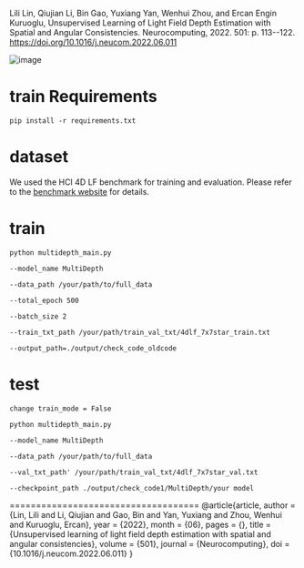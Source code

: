 Lili Lin, Qiujian Li, Bin Gao, Yuxiang Yan, Wenhui Zhou, and Ercan Engin Kuruoglu, Unsupervised Learning of Light Field Depth Estimation with Spatial and Angular Consistencies. Neurocomputing, 2022. 501: p. 113--122.  https://doi.org/10.1016/j.neucom.2022.06.011   

![image](https://github.com/windyz77/Unsupervised-Light-Field-Depth-Estimation/blob/master/net.png)


train Requirements
====================================
    pip install -r requirements.txt

dataset
====================================
We used the HCI 4D LF benchmark for training and evaluation. Please refer to the [benchmark website](https://lightfield-analysis.uni-konstanz.de/) for details.

train 
====================================
    python multidepth_main.py

    --model_name MultiDepth 

    --data_path /your/path/to/full_data

    --total_epoch 500

    --batch_size 2

    --train_txt_path /your/path/train_val_txt/4dlf_7x7star_train.txt

    --output_path=./output/check_code_oldcode

test
====================================
    change train_mode = False

    python multidepth_main.py

    --model_name MultiDepth 

    --data_path /your/path/to/full_data

    --val_txt_path' /your/path/train_val_txt/4dlf_7x7star_val.txt

    --checkpoint_path ./output/check_code1/MultiDepth/your model

====================================
    @article{article,
        author = {Lin, Lili and Li, Qiujian and Gao, Bin and Yan, Yuxiang and Zhou, Wenhui and Kuruoglu, Ercan},
        year = {2022},
        month = {06},
        pages = {},
        title = {Unsupervised learning of light field depth estimation with spatial and angular consistencies},
        volume = {501},
        journal = {Neurocomputing},
        doi = {10.1016/j.neucom.2022.06.011}
    }
